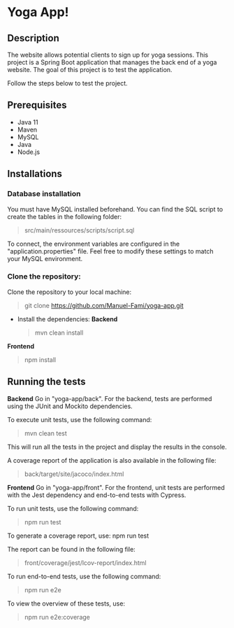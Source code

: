 # Yoga App!

## Description

The website allows potential clients to sign up for yoga sessions. This project is a Spring Boot application that manages the back end of a yoga website.
The goal of this project is to test the application.

Follow the steps below to test the project.

## Prerequisites

- Java 11
- Maven
- MySQL
- Java
- Node.js

## Installations

### Database installation

You must have MySQL installed beforehand. You can find the SQL script to create the tables in the following folder:

> src/main/ressources/scripts/script.sql

To connect, the environment variables are configured in the "application.properties" file. Feel free to modify these settings to match your MySQL environment.

### Clone the repository:

Clone the repository to your local machine:

> git clone https://github.com/Manuel-Fami/yoga-app.git

- Install the dependencies:
  **Backend**

  > mvn clean install

**Frontend**

> npm install

## Running the tests

**Backend**
Go in "yoga-app/back".
For the backend, tests are performed using the JUnit and Mockito dependencies.

To execute unit tests, use the following command:

> mvn clean test

This will run all the tests in the project and display the results in the console.

A coverage report of the application is also available in the following file:

> back/target/site/jacoco/index.html

**Frontend**
Go in "yoga-app/front".
For the frontend, unit tests are performed with the Jest dependency and end-to-end tests with Cypress.

To run unit tests, use the following command:

> npm run test

To generate a coverage report, use: npm run test

The report can be found in the following file:

> front/coverage/jest/lcov-report/index.html

To run end-to-end tests, use the following command:

> npm run e2e

To view the overview of these tests, use:

> npm run e2e:coverage
